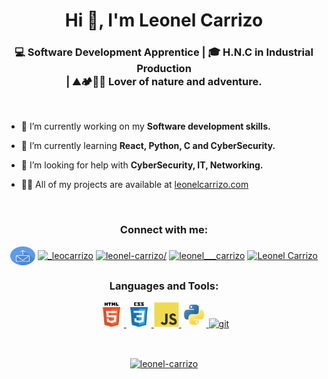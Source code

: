 <h1 align="center">Hi 👋, I'm Leonel Carrizo</h1>
<h3 align="center">💻 Software Development Apprentice | 🎓 H.N.C in Industrial Production <br>| ⛰️🏕️🌄🌁 Lover of nature and adventure.</h3><br>

- 🔭 I’m currently working on my **Software development skills.**

- 🌱 I’m currently learning **React, Python, C and CyberSecurity.**

- 🤝 I’m looking for help with **CyberSecurity, IT, Networking.**

- 👨‍💻 All of my projects are available at [leonelcarrizo.com](https://leonelcarrizo.com)

<br>

<h3 align="center">Connect with me:</h3>

<p align="center">
<a href="mailto:info@leonelcarrizo.com" target="blank" rel="nofollow"><img align="center" src="https://github.com/leonel-carrizo/leonel-carrizo/blob/main/mail-email-svgrepo-com.svg" alt="info@leonelcarrizo.com" height="30" width="40" /></a>  
<a href="https://twitter.com/_leocarrizo" target="blank" rel="nofollow"><img align="center" src="https://raw.githubusercontent.com/rahuldkjain/github-profile-readme-generator/master/src/images/icons/Social/twitter.svg" alt="_leocarrizo" height="30" width="40" /></a>
<a href="https://linkedin.com/in/leonel-carrizo/" target="blank" rel="nofollow"><img align="center" src="https://raw.githubusercontent.com/rahuldkjain/github-profile-readme-generator/master/src/images/icons/Social/linked-in-alt.svg" alt="leonel-carrizo/" height="30" width="40" /></a>
<a href="https://instagram.com/leonel___carrizo" target="blank" rel="nofollow"><img align="center" src="https://raw.githubusercontent.com/rahuldkjain/github-profile-readme-generator/master/src/images/icons/Social/instagram.svg" alt="leonel___carrizo" height="30" width="40" /></a>
<a href="https://www.youtube.com/channel/UCNyyFbqunvTGsjF1eF4auQw" target="blank" rel="nofollow"><img align="center" src="https://raw.githubusercontent.com/rahuldkjain/github-profile-readme-generator/master/src/images/icons/Social/youtube.svg" alt="Leonel Carrizo" height="30" width="40" /></a>
</p>

<h3 align="center" >Languages and Tools:</h3>

<p align="center"> 
  <a href="https://www.w3.org/html/" target="_blank" rel="noreferrer nofollow"> <img src="https://raw.githubusercontent.com/devicons/devicon/master/icons/html5/html5-original-wordmark.svg" alt="html5" width="40" height="40"/> </a>
  <a href="https://www.w3schools.com/css/" target="_blank" rel="noreferrer nofollow"> <img src="https://raw.githubusercontent.com/devicons/devicon/master/icons/css3/css3-original-wordmark.svg" alt="css3" width="40" height="40"/> </a> 
  <!---<a href="https://www.djangoproject.com/" target="_blank" rel="noreferrer"> <img src="https://cdn.worldvectorlogo.com/logos/django.svg" alt="django" width="40" height="40"/> </a> --->
    <a href="https://developer.mozilla.org/en-US/docs/Web/JavaScript" target="_blank" rel="noreferrer nofollow"> <img src="https://raw.githubusercontent.com/devicons/devicon/master/icons/javascript/javascript-original.svg" alt="javascript" width="40" height="40"/> </a>
   <!---<a href="https://nodejs.org" target="_blank" rel="noreferrer"> <img src="https://raw.githubusercontent.com/devicons/devicon/master/icons/nodejs/nodejs-original-wordmark.svg" alt="nodejs" width="40" height="40"/> </a> --->
  <!---<a href="https://www.photoshop.com/en" target="_blank" rel="noreferrer"> <img src="https://raw.githubusercontent.com/devicons/devicon/master/icons/photoshop/photoshop-line.svg" alt="photoshop" width="40" height="40"/> </a>---> 
  <a href="https://www.python.org" target="_blank" rel="noreferrer"> <img src="https://raw.githubusercontent.com/devicons/devicon/master/icons/python/python-original.svg" alt="python" width="40" height="40"/> </a>
  <!-- <a href="https://www.java.com" target="_blank" rel="noreferrer"> <img src="https://raw.githubusercontent.com/devicons/devicon/master/icons/java/java-original.svg" alt="java" width="40" height="40"/> </a> -->
  <a href="https://git-scm.com/" target="_blank" rel="noreferrer"> <img src="https://www.vectorlogo.zone/logos/git-scm/git-scm-icon.svg" alt="git" width="40" height="40"/> </a>
  <!---<a href="https://reactjs.org/" target="_blank" rel="noreferrer"> <img src="https://raw.githubusercontent.com/devicons/devicon/master/icons/react/react-original-wordmark.svg" alt="react" width="40" height="40"/> </a> --->
  <!---<a href="https://spring.io/" target="_blank" rel="noreferrer"> <img src="https://www.vectorlogo.zone/logos/springio/springio-icon.svg" alt="spring" width="40" height="40"/> </a>---> 
</p> 
<br>

<p align="center"><a href="#"> <img align="center" src="https://github-readme-stats.vercel.app/api/top-langs?username=leonel-carrizo&show_icons=true&locale=en&layout=compact" alt="leonel-carrizo" /></a></p>

<!---<p><img align="right" src="https://github-readme-streak-stats.herokuapp.com/?user=leonel-carrizo&" alt="leonel-carrizo" /></p>--->


<!---
leonel-carrizo/leonel-carrizo is a ✨ special ✨ repository because its `README.md` (this file) appears on your GitHub profile.
You can click the Preview link to take a look at your changes.
--->

